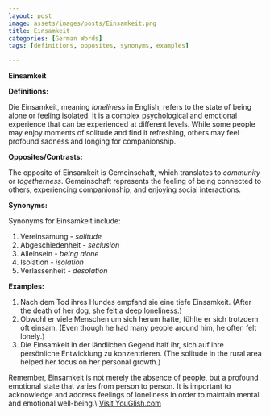 ```yaml
---
layout: post
image: assets/images/posts/Einsamkeit.png
title: Einsamkeit
categories: [German Words]
tags: [definitions, opposites, synonyms, examples]

---
```


**Einsamkeit**

**Definitions:**

Die Einsamkeit, meaning *loneliness* in English, refers to the state of being alone or feeling isolated. It is a complex psychological and emotional experience that can be experienced at different levels. While some people may enjoy moments of solitude and find it refreshing, others may feel profound sadness and longing for companionship.

**Opposites/Contrasts:**

The opposite of Einsamkeit is Gemeinschaft, which translates to *community* or *togetherness*. Gemeinschaft represents the feeling of being connected to others, experiencing companionship, and enjoying social interactions.

**Synonyms:**

Synonyms for Einsamkeit include:

1. Vereinsamung - *solitude*
2. Abgeschiedenheit - *seclusion*
3. Alleinsein - *being alone*
4. Isolation - *isolation*
5. Verlassenheit - *desolation*

**Examples:**

1. Nach dem Tod ihres Hundes empfand sie eine tiefe Einsamkeit. (After the death of her dog, she felt a deep loneliness.)
2. Obwohl er viele Menschen um sich herum hatte, fühlte er sich trotzdem oft einsam. (Even though he had many people around him, he often felt lonely.)
3. Die Einsamkeit in der ländlichen Gegend half ihr, sich auf ihre persönliche Entwicklung zu konzentrieren. (The solitude in the rural area helped her focus on her personal growth.)

Remember, Einsamkeit is not merely the absence of people, but a profound emotional state that varies from person to person. It is important to acknowledge and address feelings of loneliness in order to maintain mental and emotional well-being.\ <a id="yg-widget-0" class="youglish-widget" data-query="Einsamkeit" data-lang="german" data-components="8412" data-auto-start="0" data-bkg-color="theme_light" data-title="How%20to%20pronounce%20Einsamkeit%20in%20German"  rel="nofollow" href="https://youglish.com">Visit YouGlish.com</a><script async src="https://youglish.com/public/emb/widget.js" charset="utf-8"></script>